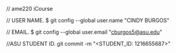 // ame220 iCourse

// USER NAME.
$ git config --global user.name "CINDY BURGOS"

// EMAIL.
$ git config --global user.email "cburgos5@asu.edu"

//ASU STUDENT ID.
git commit -m "<STUDENT_ID: 1216655687>"

